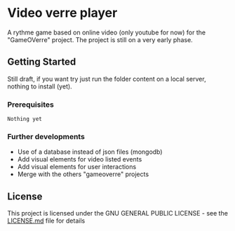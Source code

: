 

# Video verre player

A rythme game based on online video (only youtube for now) for the "GameOVerre" project.
The project is still on a very early phase.

## Getting Started

Still draft, if you want try just run the folder content on a local server, nothing to install (yet).

### Prerequisites

```
Nothing yet
```

### Further developments

* Use of a database instead of json files (mongodb)
* Add visual elements for video listed events
* Add visual elements for user interactions
* Merge with the others "gameoverre" projects


## License

This project is licensed under the GNU GENERAL PUBLIC LICENSE - see the [LICENSE.md](LICENSE.md) file for details



